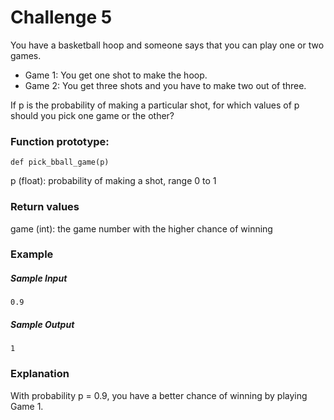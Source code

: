 # Challenge 5

You have a basketball hoop and someone says that you can play one or two games.

* Game 1: You get one shot to make the hoop.
* Game 2: You get three shots and you have to make two out of three.

If p is the probability of making a particular shot, for which values of p should you pick one game or the other?

### Function prototype:
    def pick_bball_game(p)
 
p (float): probability of making a shot, range 0 to 1
 
### Return values
game (int): the game number with the higher chance of winning 
 
### Example
##### Sample Input
    0.9
 
##### Sample Output
    1
 
### Explanation
With probability p = 0.9, you have a better chance of winning by playing Game 1.
